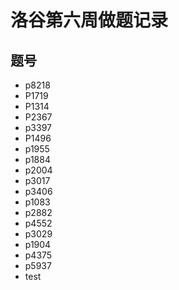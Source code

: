 # 洛谷第六周做题记录
## 题号
- p8218
- P1719
- P1314
- P2367
- p3397
- P1496
- p1955
- p1884
- p2004
- p3017
- p3406
- p1083
- p2882
- p4552
- p3029
- p1904
- p4375
- p5937
- test